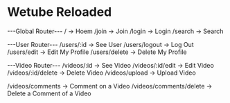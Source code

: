 # Wetube Reloaded

---Global Router---
/ -> Hoem
/join -> Join
/login -> Login
/search -> Search

---User Router---
/users/:id -> See User
/users/logout -> Log Out
/users/edit -> Edit My Profile
/users/delete -> Delete My Profile

---Video Router---
/videos/:id -> See Video
/videos/:id/edit -> Edit Video
/videos/:id/delete -> Delete Video
/videos/upload -> Upload Video

/videos/comments -> Comment on a Video
/videos/comments/delete -> Delete a Comment of a Video
